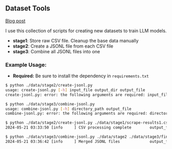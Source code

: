 ## Dataset Tools

[Blog post](https://www.zaaane.com/blog/fine-tuning-llama3-on-1-rtx-3060#preparing-the-dataset)

I use this collection of scripts for creating new datasets to train LLM models.

- **stage1**: Store raw CSV file. Cleanup the base data manually
- **stage2**: Create a JSONL file from each CSV file
- **stage3**: Combine all JSONL files into one

### Example Usage:

- **Required:** Be sure to install the dependency in `requirements.txt`

```bash
$ python ./data/stage2/create-jsonl.py
usage: create-jsonl.py [-h] input_file output_dir output_file
create-jsonl.py: error: the following arguments are required: input_file, output_dir, output_file

$ python ./data/stage3/combine-jsonl.py
usage: combine-jsonl.py [-h] directory_path output_file
combine-jsonl.py: error: the following arguments are required: directory_path, output_file
```

```bash
$ python ./data/stage2/create-jsonl.py ./data/stage1/scrape-results1.csv ./data/stage2 scrape-results1.jsonl
2024-05-21 03:33:50 [info     ] CSV processing complete        output_file=data/stage2/scrape-results1.jsonl

$ python ./data/stage3/combine-jsonl.py ./data/stage2 ./data/stage3/final.jsonl
2024-05-21 03:36:42 [info     ] Merged JSONL files             output_file=./data/stage3/final.jsonl
```
